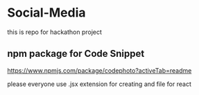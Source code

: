 # Social-Media

this is repo for hackathon project

## npm package for Code Snippet

https://www.npmjs.com/package/codephoto?activeTab=readme

please everyone use .jsx extension for creating and file for react
